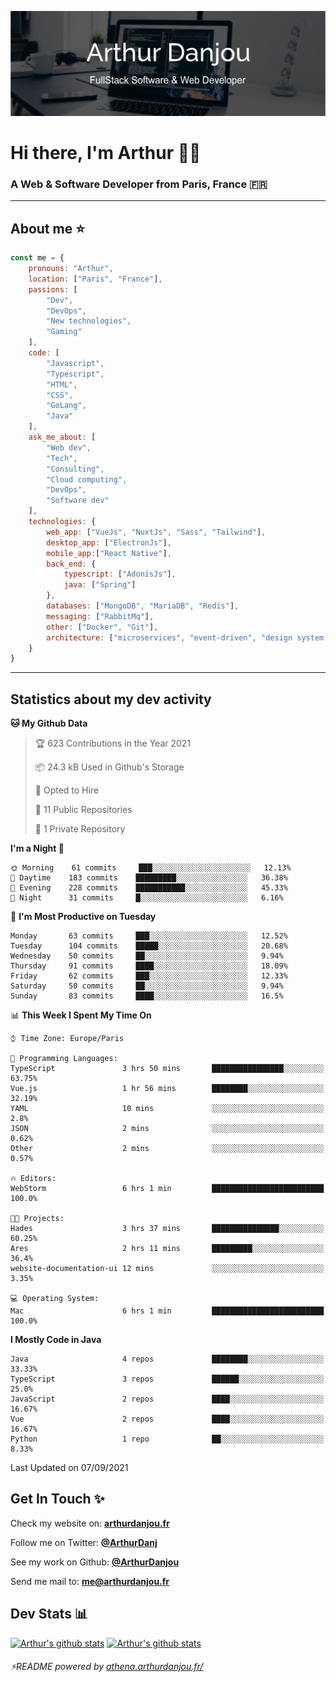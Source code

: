 ![Banner](./assets/Banner.png)

# Hi there, I'm Arthur 🙋‍♂️
### A Web & Software Developer from Paris, France 🇫🇷

---
## About me ⭐

```javascript
const me = {
    pronouns: "Arthur", 
    location: ["Paris", "France"],
    passions: [
        "Dev", 
        "DevOps", 
        "New technologies",
        "Gaming"
    ],
    code: [
        "Javascript", 
        "Typescript", 
        "HTML", 
        "CSS", 
        "GoLang", 
        "Java"
    ],
    ask_me_about: [
        "Web dev", 
        "Tech", 
        "Consulting", 
        "Cloud computing", 
        "DevOps",
        "Software dev"
    ],
    technologies: {
        web_app: ["VueJs", "NuxtJs", "Sass", "Tailwind"],
        desktop_app: ["ElectronJs"],
        mobile_app:["React Native"],
        back_end: {
            typescript: ["AdonisJs"],
            java: ["Spring"]
        },
        databases: ["MongoDB", "MariaDB", "Redis"],
        messaging: ["RabbitMq"],
        other: ["Docker", "Git"],
        architecture: ["microservices", "event-driven", "design system pattern"]
    }
}
```
---

## Statistics about my dev activity

<!--START_SECTION:waka-->
**🐱 My Github Data** 

> 🏆 623 Contributions in the Year 2021
 > 
> 📦 24.3 kB Used in Github's Storage 
 > 
> 💼 Opted to Hire
 > 
> 📜 11 Public Repositories 
 > 
> 🔑 1 Private Repository 
 > 
**I'm a Night 🦉** 

```text
🌞 Morning    61 commits     ███░░░░░░░░░░░░░░░░░░░░░░   12.13% 
🌆 Daytime    183 commits    █████████░░░░░░░░░░░░░░░░   36.38% 
🌃 Evening    228 commits    ███████████░░░░░░░░░░░░░░   45.33% 
🌙 Night      31 commits     █░░░░░░░░░░░░░░░░░░░░░░░░   6.16%

```
📅 **I'm Most Productive on Tuesday** 

```text
Monday       63 commits     ███░░░░░░░░░░░░░░░░░░░░░░   12.52% 
Tuesday      104 commits    █████░░░░░░░░░░░░░░░░░░░░   20.68% 
Wednesday    50 commits     ██░░░░░░░░░░░░░░░░░░░░░░░   9.94% 
Thursday     91 commits     ████░░░░░░░░░░░░░░░░░░░░░   18.09% 
Friday       62 commits     ███░░░░░░░░░░░░░░░░░░░░░░   12.33% 
Saturday     50 commits     ██░░░░░░░░░░░░░░░░░░░░░░░   9.94% 
Sunday       83 commits     ████░░░░░░░░░░░░░░░░░░░░░   16.5%

```


📊 **This Week I Spent My Time On** 

```text
⌚︎ Time Zone: Europe/Paris

💬 Programming Languages: 
TypeScript               3 hrs 50 mins       ████████████████░░░░░░░░░   63.75% 
Vue.js                   1 hr 56 mins        ████████░░░░░░░░░░░░░░░░░   32.19% 
YAML                     10 mins             ░░░░░░░░░░░░░░░░░░░░░░░░░   2.8% 
JSON                     2 mins              ░░░░░░░░░░░░░░░░░░░░░░░░░   0.62% 
Other                    2 mins              ░░░░░░░░░░░░░░░░░░░░░░░░░   0.57%

🔥 Editors: 
WebStorm                 6 hrs 1 min         █████████████████████████   100.0%

🐱‍💻 Projects: 
Hades                    3 hrs 37 mins       ███████████████░░░░░░░░░░   60.25% 
Ares                     2 hrs 11 mins       █████████░░░░░░░░░░░░░░░░   36.4% 
website-documentation-ui 12 mins             ░░░░░░░░░░░░░░░░░░░░░░░░░   3.35%

💻 Operating System: 
Mac                      6 hrs 1 min         █████████████████████████   100.0%

```

**I Mostly Code in Java** 

```text
Java                     4 repos             ████████░░░░░░░░░░░░░░░░░   33.33% 
TypeScript               3 repos             ██████░░░░░░░░░░░░░░░░░░░   25.0% 
JavaScript               2 repos             ████░░░░░░░░░░░░░░░░░░░░░   16.67% 
Vue                      2 repos             ████░░░░░░░░░░░░░░░░░░░░░   16.67% 
Python                   1 repo              ██░░░░░░░░░░░░░░░░░░░░░░░   8.33%

```



 Last Updated on 07/09/2021
<!--END_SECTION:waka-->

## Get In Touch ✨
Check my website on: [**arthurdanjou.fr**](https://arthurdanjou.fr)

Follow me on Twitter: [**@ArthurDanj**](https://twitter.com/ArthurDanj)

See my work on Github: [**@ArthurDanjou**](https://github.com/ArthurDanjou)

Send me mail to: [**me@arthurdanjou.fr**](mailto:me@arthurdanjou.fr)

## Dev Stats 📊

[![Arthur's github stats](https://github-readme-stats.vercel.app/api?count_private=true&show_icons=true&theme=dracula&username=arthurdanjou)](https://github.com/anuraghazra/github-readme-stats)
[![Arthur's github stats](https://github-readme-stats.vercel.app/api/top-langs/?count_private=true&show_icons=true&theme=dracula&username=arthurdanjou&layout=compact)](https://github.com/anuraghazra/github-readme-stats)

###### ⚡README powered by [athena.arthurdanjou.fr/](https://athena.arthurdanjou.fr)
